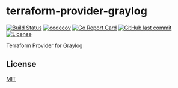 # terraform-provider-graylog

[![Build Status](https://github.com/terraform-provider-graylog/terraform-provider-graylog/workflows/CI/badge.svg)](https://github.com/terraform-provider-graylog/terraform-provider-graylog/actions)
[![codecov](https://codecov.io/gh/terraform-provider-graylog/terraform-provider-graylog/branch/master/graph/badge.svg)](https://codecov.io/gh/terraform-provider-graylog/terraform-provider-graylog)
[![Go Report Card](https://goreportcard.com/badge/github.com/terraform-provider-graylog/terraform-provider-graylog)](https://goreportcard.com/report/github.com/terraform-provider-graylog/terraform-provider-graylog)
[![GitHub last commit](https://img.shields.io/github/last-commit/terraform-provider-graylog/terraform-provider-graylog.svg)](https://github.com/terraform-provider-graylog/terraform-provider-graylog)
[![License](http://img.shields.io/badge/license-mit-blue.svg?style=flat-square)](https://raw.githubusercontent.com/terraform-provider-graylog/terraform-provider-graylog/master/LICENSE)

Terraform Provider for [Graylog](https://docs.graylog.org/)

## License

[MIT](LICENSE)
